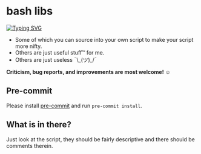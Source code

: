 # bash libs

[![Typing SVG](https://readme-typing-svg.demolab.com/?lines=Really+useful⸮+bash+scripts)](https://git.io/typing-svg)

- Some of which you can source into your own script to make your script more nifty. 
- Others are just useful stuff™ for me.
- Others are just useless ¯\\\_(ツ)\_/¯

**Criticism, bug reports, and improvements are most welcome! ☺**

## Pre-commit

Please install [pre-commit](https://pre-commit.com/#install) and run
`pre-commit install`.

## What is in there?

Just look at the script, they should be fairly descriptive and there should be comments therein.
